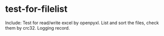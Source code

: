 # test-for-filelist
Include:
Test for read/write excel by openpyxl.
List and sort the files, check them by crc32.
Logging record.

